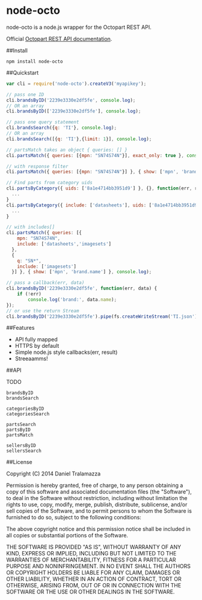node-octo
====

node-octo is a node.js wrapper for the Octopart REST API.

Official [Octopart REST API documentation](http://octopart.com/api/docs/v3/rest-api).

##Install

    npm install node-octo

##Quickstart

```js
var cli = require('node-octo').createV3('myapikey');

// pass one ID
cli.brandsByID('2239e3330e2df5fe', console.log);
// OR an array
cli.brandsByID(['2239e3330e2df5fe'], console.log);

// pass one query statement
cli.brandsSearch({q: 'TI'}, console.log);
// OR an array
cli.brandsSearch([{q: 'TI'},{limit: 1}], console.log);

// partsMatch takes an object { queries: [] }
cli.partsMatch({ queries: [{mpn: "SN74S74N"}], exact_only: true }, console.log);

// with response filter
cli.partsMatch({ queries: [{mpn: "SN74S74N"}] }, { show: ['mpn', 'brand.name'] }, console.log);

// Find parts from category uids
cli.partsByCategory({ uids: ['8a1e4714bb3951d9'] }, {}, function(err, res) {
  ...
}
cli.partsByCategory({ include: ['datasheets'], uids: ['8a1e4714bb3951d9'] }, { limit: 20, start: 3 }, function(err, res) {
  ...
}

// with includes[]
cli.partsMatch({ queries: [{
    mpn: "SN74S74N",
    include: ['datasheets','imagesets']
  },
  {
    q: "SN*",
    include: ['imagesets']
  }] }, { show: ['mpn', 'brand.name'] }, console.log);

// pass a callback(err, data)
cli.brandsByID('2239e3330e2df5fe', function(err, data) {
    if (!err)
        console.log('brand:', data.name);
});
// or use the return Stream
cli.brandsByID('2239e3330e2df5fe').pipe(fs.createWriteStream('TI.json'));
```

##Features

* API fully mapped
* HTTPS by default
* Simple node.js style callbacks(err, result)
* Streeaamms!

##API

TODO

    brandsByID
    brandsSearch

    categoriesByID
    categoriesSearch

    partsSearch
    partsByID
    partsMatch

    sellersByID
    sellersSearch

##License

Copyright (C) 2014 Daniel Tralamazza

Permission is hereby granted, free of charge, to any person obtaining a copy of this software and associated documentation files (the "Software"), to deal in the Software without restriction, including without limitation the rights to use, copy, modify, merge, publish, distribute, sublicense, and/or sell copies of the Software, and to permit persons to whom the Software is furnished to do so, subject to the following conditions:

The above copyright notice and this permission notice shall be included in all copies or substantial portions of the Software.

THE SOFTWARE IS PROVIDED "AS IS", WITHOUT WARRANTY OF ANY KIND, EXPRESS OR IMPLIED, INCLUDING BUT NOT LIMITED TO THE WARRANTIES OF MERCHANTABILITY, FITNESS FOR A PARTICULAR PURPOSE AND NONINFRINGEMENT. IN NO EVENT SHALL THE AUTHORS OR COPYRIGHT HOLDERS BE LIABLE FOR ANY CLAIM, DAMAGES OR OTHER LIABILITY, WHETHER IN AN ACTION OF CONTRACT, TORT OR OTHERWISE, ARISING FROM, OUT OF OR IN CONNECTION WITH THE SOFTWARE OR THE USE OR OTHER DEALINGS IN THE SOFTWARE.
